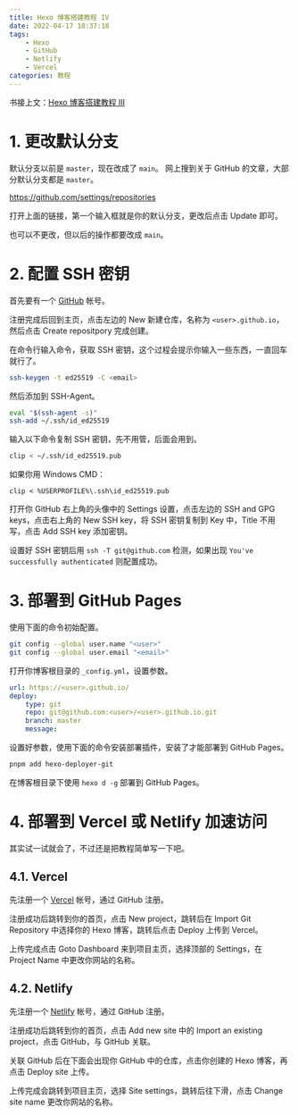 ```yaml
---
title: Hexo 博客搭建教程 IV
date: 2022-04-17 18:37:18
tags:
    - Hexo
    - GitHub
    - Netlify
    - Vercel
categories: 教程
---
```


书接上文：[Hexo 博客搭建教程 III](/2022/04/17/hexo-blog-3)

<!-- more -->

# 1. 更改默认分支

默认分支以前是 `master`，现在改成了 `main`。
网上搜到关于 GitHub 的文章，大部分默认分支都是 `master`。

https://github.com/settings/repositories

打开上面的链接，第一个输入框就是你的默认分支，更改后点击 Update 即可。

也可以不更改，但以后的操作都要改成 `main`。

# 2. 配置 SSH 密钥

首先要有一个 [GitHub](https://github.com) 帐号。

注册完成后回到主页，点击左边的 New 新建仓库，名称为 `<user>.github.io`，然后点击 Create repositpory 完成创建。

在命令行输入命令，获取 SSH 密钥，这个过程会提示你输入一些东西，一直回车就行了。

```bash
ssh-keygen -t ed25519 -C <email>
```

然后添加到 SSH-Agent。

```bash
eval "$(ssh-agent -s)"
ssh-add ~/.ssh/id_ed25519
```

输入以下命令复制 SSH 密钥，先不用管，后面会用到。

```bash
clip < ~/.ssh/id_ed25519.pub
```

如果你用 Windows CMD：

```batch
clip < %USERPROFILE%\.ssh\id_ed25519.pub
```

打开你 GitHub 右上角的头像中的 Settings 设置，点击左边的 SSH and GPG keys，点击右上角的 New SSH key，将 SSH 密钥复制到 Key 中，Title 不用写，点击 Add SSH key 添加密钥。

设置好 SSH 密钥后用 `ssh -T git@github.com` 检测，如果出现 `You've successfully authenticated` 则配置成功。

# 3. 部署到 GitHub Pages

使用下面的命令初始配置。

```bash
git config --global user.name "<user>"
git config --global user.email "<email>"
```

打开你博客根目录的 `_config.yml`，设置参数。

```yaml
url: https://<user>.github.io/
deploy:
    type: git
    repo: git@github.com:<user>/<user>.github.io.git
    branch: master
    message:
```

设置好参数，使用下面的命令安装部署插件，安装了才能部署到 GitHub Pages。

```bash
pnpm add hexo-deployer-git
```

在博客根目录下使用 `hexo d -g` 部署到 GitHub Pages。

# 4. 部署到 Vercel 或 Netlify 加速访问

其实试一试就会了，不过还是把教程简单写一下吧。

## 4.1. Vercel

先注册一个 [Vercel](https://vercel.com/login) 帐号，通过 GitHub 注册。

注册成功后跳转到你的首页，点击 New project，跳转后在 Import Git Repository 中选择你的 Hexo 博客，跳转后点击 Deploy 上传到 Vercel。

上传完成点击 Goto Dashboard 来到项目主页，选择顶部的 Settings，在 Project Name 中更改你网站的名称。

## 4.2. Netlify

先注册一个 [Netlify](https://app.netlify.com/) 帐号，通过 GitHub 注册。

注册成功后跳转到你的首页，点击 Add new site 中的 Import an existing project，点击 GitHub，与 GitHub 关联。

关联 GitHub 后在下面会出现你 GitHub 中的仓库，点击你创建的 Hexo 博客，再点击 Deploy site 上传。

上传完成会跳转到项目主页，选择 Site settings，跳转后往下滑，点击 Change site name 更改你网站的名称。

